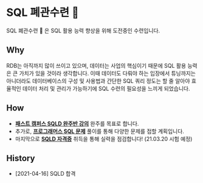 # SQL 폐관수련 🥷

SQL 폐관수련 🥷 은 SQL 활용 능력 향상을 위해 도전중인 수련입니다.

## Why
RDB는 아직까지 많이 쓰이고 있으며, 데이터는 사업의 핵심이기 때문에 SQL 활용 능력은 큰 가치가 있을 것이라 생각합니다. 이때 데이터도 다뤄야 하는 입장에서 튜닝까지는 아니더라도 데이터베이스의 구성 및 사용법과 간단한 SQL 쿼리 정도는 할 줄 알아야 효율적인 데이터 처리 및 관리가 가능하기에 SQL 수련의 필요성을 느끼게 되었습니다.

## How
* <b><a href="https://www.fastcampus.co.kr/SQL_online_challenge?_ga=2.56309288.2079032613.1613561911-92240438.1611881841">패스트 캠퍼스 SQLD 완주반 강의</a></b> 완주를 목표로 합니다.
* 추가로, <b><a href="https://programmers.co.kr/learn/challenges?tab=sql_practice_kit">프로그래머스 SQL 문제</a></b> 풀이를 통해 다양한 문제를 접할 계획입니다.
* 마지막으로 <b><a href="https://www.dataq.or.kr/www/sub/a_04.do">SQLD 자격증</a></b> 취득을 통해 실력을 점검합니다! (21.03.20 시험 예정)

## History
* [2021-04-16] SQLD 합격
